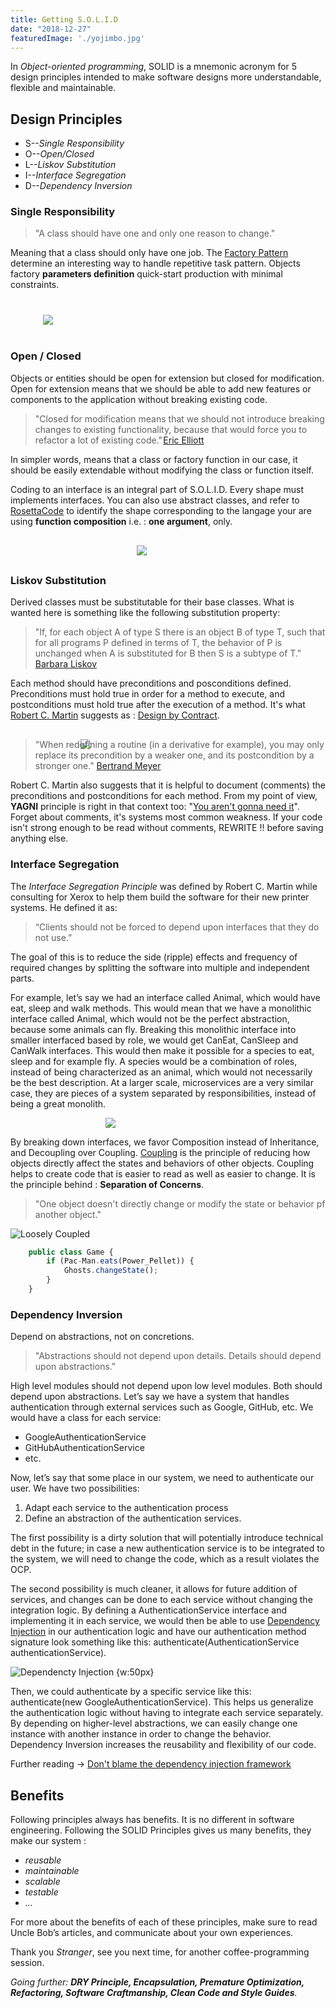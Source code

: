 ```yaml
---
title: Getting S.O.L.I.D
date: "2018-12-27"
featuredImage: './yojimbo.jpg'
---
```


In _Object-oriented programming_, SOLID is a mnemonic acronym for 5 design principles intended to make software designs more understandable, flexible and maintainable. 

<!-- end -->

## Design Principles

- S--_Single Responsibility_
- O--_Open/Closed_
- L--_Liskov Substitution_
- I--_Interface Segregation_
- D--_Dependency Inversion_

### Single Responsibility

> "A class should have one and only one reason to change."

Meaning that a class should only have one job. The [Factory Pattern](https://en.wikipedia.org/wiki/Factory_(object-oriented_programming)) determine an interesting way to handle repetitive task pattern. Objects factory **parameters definition** quick-start production with minimal constraints. 

<div class="custom-images" style="max-width: 400px; margin: 40px auto;">
	<img src="factory.png">
</div>

### Open / Closed

Objects or entities should be open for extension but closed for modification. Open for extension means that we should be able to add new features or components to the application without breaking existing code.

> "Closed for modification means that we should not introduce breaking changes to existing functionality, because that would force you to refactor a lot of existing code." [Eric Elliott](https://medium.com/@_ericelliott)

In simpler words, means that a class or factory function in our case, it should be easily extendable without modifying the class or function itself.

Coding to an interface is an integral part of S.O.L.I.D. Every shape must implements interfaces. You can also use abstract classes, and refer to [RosettaCode](https://rosettacode.org/wiki/Function_composition) to identify the shape corresponding to the langage your are using **function composition** i.e. : **one argument**, only.

<div class="custom-images" style="width: 100px; margin: 30px auto;">
	<img src="rosetta_stoneb.png">
</div>

### Liskov Substitution

Derived classes must be substitutable for their base classes. What is wanted here is something like the following substitution property: 

> "If, for each object A of type S there is an object B of type T, such that for all programs P defined in terms of T, the behavior of P is unchanged when A is substituted for B then S is a subtype of T." [Barbara Liskov](http://www.pmg.csail.mit.edu/~liskov/)

Each method should have preconditions and posconditions defined. Preconditions must hold true in order for a method to execute, and postconditions must hold true after the execution of a method. It's what [Robert C. Martin](https://twitter.com/unclebobmartin?ref_src=twsrc%5Egoogle%7Ctwcamp%5Eserp%7Ctwgr%5Eauthor) suggests as : [Design by Contract](https://en.wikipedia.org/wiki/Design_by_contract).

<div class="custom-images" style="max-width: 280px; margin: 30px auto -30px auto;">
	<img src="design_by_contract.png">
</div>

> "When redefining a routine (in a derivative for example), you may only replace its precondition by a weaker one, and its postcondition by a stronger one." [Bertrand Meyer](https://bertrandmeyer.com/)

Robert C. Martin also suggests that it is helpful to document (comments) the preconditions and postconditions for each method. From my point of view, **YAGNI** principle is right in that context too: "[You aren't gonna need it](https://en.wikipedia.org/wiki/You_aren%27t_gonna_need_it)". Forget about comments, it's systems most common weakness. If your code isn't strong enough to be read without comments, REWRITE !! before saving anything else.

### Interface Segregation

The _Interface Segregation Principle_ was defined by Robert C. Martin while consulting for Xerox to help them build the software for their new printer systems. He defined it as:

> “Clients should not be forced to depend upon interfaces that they do not use.”

The goal of this is to reduce the side (ripple) effects and frequency of required changes by splitting the software into multiple and independent parts.

For example, let’s say we had an interface called Animal, which would have eat, sleep and walk methods. This would mean that we have a monolithic interface called Animal, which would not be the perfect abstraction, because some animals can fly. Breaking this monolithic interface into smaller interfaced based by role, we would get CanEat, CanSleep and CanWalk interfaces. This would then make it possible for a species to eat, sleep and for example fly. A species would be a combination of roles, instead of being characterized as an animal, which would not necessarily be the best description. At a larger scale, microservices are a very similar case, they are pieces of a system separated by responsibilities, instead of being a great monolith.

<div class="custom-images" style="width: 200px; margin: 0 auto;">
	<img src="multiple_inheritance.jpg">
</div>

By breaking down interfaces, we favor Composition instead of Inheritance, and Decoupling over Coupling. [Coupling](https://gamedevelopment.tutsplus.com/tutorials/quick-tip-the-oop-principle-of-coupling--gamedev-1935) is the principle of reducing how objects directly affect the states and behaviors of other objects. Coupling helps to create code that is easier to read as well as easier to change. It is the principle behind : **Separation of Concerns**.

> "One object doesn't directly change or modify the state or behavior pf another object."

![Loosely Coupled](loosely_coupled.png "J-CONAN")

```javascript 
	public class Game { 
		if (Pac-Man.eats(Power_Pellet)) {
			Ghosts.changeState();
		}
	}
```


### Dependency Inversion

Depend on abstractions, not on concretions.

> "Abstractions should not depend upon details. Details should depend upon abstractions."

High level modules should not depend upon low level modules. Both should depend upon abstractions. Let’s say we have a system that handles authentication through external services such as Google, GitHub, etc. We would have a class for each service: 

- GoogleAuthenticationService
- GitHubAuthenticationService 
- etc. 

Now, let’s say that some place in our system, we need to authenticate our user. We have two possibilities: 

1) Adapt each service to the authentication process 
2) Define an abstraction of the authentication services.

The first possibility is a dirty solution that will potentially introduce technical debt in the future; in case a new authentication service is to be integrated to the system, we will need to change the code, which as a result violates the OCP. 

The second possibility is much cleaner, it allows for future addition of services, and changes can be done to each service without changing the integration logic. By defining a AuthenticationService interface and implementing it in each service, we would then be able to use [Dependency Injection](https://philippe.developpez.com/articles/dotnet/injectiondedependances/) in our authentication logic and have our authentication method signature look something like this: authenticate(AuthenticationService authenticationService). 

![Dependencty Injection {w:50px}](dependency-injection-short.png)

Then, we could authenticate by a specific service like this: authenticate(new GoogleAuthenticationService). This helps us generalize the authentication logic without having to integrate each service separately. By depending on higher-level abstractions, we can easily change one instance with another instance in order to change the behavior. Dependency Inversion increases the reusability and flexibility of our code.

Further reading -> [Don't blame the dependency injection framework](https://www.continuousimprover.com/2018/05/dont-blame-dependency-injection.html)

## Benefits

Following principles always has benefits. It is no different in software engineering. Following the SOLID Principles gives us many benefits, they make our system :

- _reusable_
- _maintainable_
- _scalable_
- _testable_
- _..._

For more about the benefits of each of these principles, make sure to read Uncle Bob’s articles, and communicate about your own experiences.

Thank you _Stranger_, see you next time, for another coffee-programming session.

_Going further: **DRY Principle, Encapsulation, Premature Optimization, Refactoring, Software Craftmanship, Clean Code and Style Guides**._